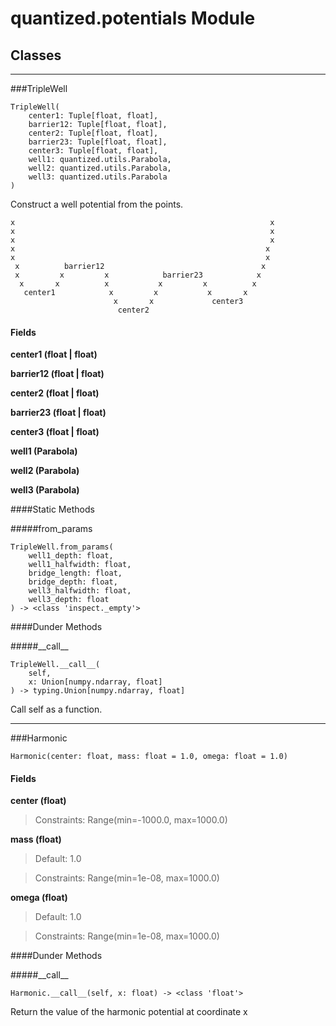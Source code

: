 # quantized.potentials Module



## Classes

---

###TripleWell

```
TripleWell(
    center1: Tuple[float, float],
    barrier12: Tuple[float, float],
    center2: Tuple[float, float],
    barrier23: Tuple[float, float],
    center3: Tuple[float, float],
    well1: quantized.utils.Parabola,
    well2: quantized.utils.Parabola,
    well3: quantized.utils.Parabola
)
```
Construct a well potential from the points.
```
x                                                         x
x                                                         x
x                                                         x
x                                                        x
x                                                        x
 x          barrier12                                   x
 x         x         x            barrier23            x
  x       x          x           x         x          x
   center1            x         x           x       x
                       x       x             center3
                        center2
```



#### Fields

 **center1 (float | float)** 

 **barrier12 (float | float)** 

 **center2 (float | float)** 

 **barrier23 (float | float)** 

 **center3 (float | float)** 

 **well1 (Parabola)** 

 **well2 (Parabola)** 

 **well3 (Parabola)** 







####Static Methods

#####from\_params
```
TripleWell.from_params(
    well1_depth: float,
    well1_halfwidth: float,
    bridge_length: float,
    bridge_depth: float,
    well3_halfwidth: float,
    well3_depth: float
) -> <class 'inspect._empty'>
```






####Dunder Methods

#####\_\_call\_\_
```
TripleWell.__call__(
    self,
    x: Union[numpy.ndarray, float]
) -> typing.Union[numpy.ndarray, float]
```


Call self as a function.

 --- 

###Harmonic

```
Harmonic(center: float, mass: float = 1.0, omega: float = 1.0)
```
#### Fields

 **center (float)** 

> Constraints:  Range(min=-1000.0, max=1000.0)

 **mass (float)** 

> Default: 1.0

> Constraints:  Range(min=1e-08, max=1000.0)

 **omega (float)** 

> Default: 1.0

> Constraints:  Range(min=1e-08, max=1000.0)









####Dunder Methods

#####\_\_call\_\_
```
Harmonic.__call__(self, x: float) -> <class 'float'>
```


Return the value of the harmonic potential at coordinate x

